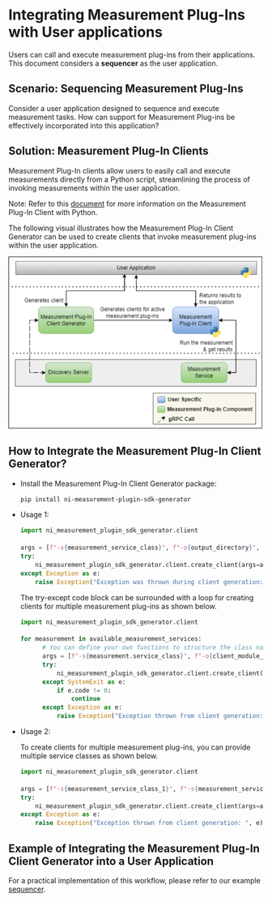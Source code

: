 # Integrating Measurement Plug-Ins with User applications

Users can call and execute measurement plug-ins from their applications. This document considers a **sequencer** as the user application.

## Scenario: Sequencing Measurement Plug-Ins

Consider a user application designed to sequence and execute measurement tasks. How can support for Measurement Plug-ins be effectively incorporated into this application?

## Solution: Measurement Plug-In Clients

Measurement Plug-In clients allow users to easily call and execute measurements directly from a Python script, streamlining the process of invoking measurements within the user application.

Note: Refer to this [document](https://www.ni.com/docs/en-US/bundle/measurementplugins/page/meas-plugin-client-python.html) for more information on the Measurement Plug-In Client with Python.

The following visual illustrates how the Measurement Plug-In Client Generator can be used to create clients that invoke measurement plug-ins within the user application.

![measurement-plugin-client-workflow](./images/measurement-clients-workflow.png)

## How to Integrate the Measurement Plug-In Client Generator?

- Install the Measurement Plug-In Client Generator package:

  ```bash
  pip install ni-measurement-plugin-sdk-generator
  ```

- Usage 1:

    ```python
    import ni_measurement_plugin_sdk_generator.client
    
    args = [f"-s{measurement_service_class}", f"-o{output_directory}", f"-c{class_name}", f"-m{module_name}"]
    try:
        ni_measurement_plugin_sdk_generator.client.create_client(args=args)
    except Exception as e:
        raise Exception("Exception was thrown during client generation: ", e)
    ```

    The try-except code block can be surrounded with a loop for creating clients for multiple measurement plug-ins as shown below.

    ```python
    import ni_measurement_plugin_sdk_generator.client

    for measurement in available_measurement_services:
          # You can define your own functions to structure the class name and module name and validate the arguments accordingly
          args = [f"-s{measurement.service_class}", f"-o{client_module_directory}", f"-c{class_name}", f"-m{module_name}"]
          try:
              ni_measurement_plugin_sdk_generator.client.create_client(args=args)
          except SystemExit as e:
              if e.code != 0:
                  continue
          except Exception as e:
              raise Exception("Exception thrown from client generation: ", e)    
    ```

- Usage 2:
  
  To create clients for multiple measurement plug-ins, you can provide multiple service classes as shown below.
  
  ```python
  import ni_measurement_plugin_sdk_generator.client
  
  args = [f"-s{measurement_service_class_1}", f"-s{measurement_service_class_2}", f"-s{measurement_service_class_3}", f"-o{client_module_directory}"]
  try:
      ni_measurement_plugin_sdk_generator.client.create_client(args=args)
  except Exception as e:
      raise Exception("Exception thrown from client generation: ", e)
  ```

## Example of Integrating the Measurement Plug-In Client Generator into a User Application

For a practical implementation of this workflow, please refer to our example [sequencer](../README.md).
